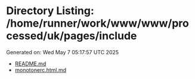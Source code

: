 # Directory Listing: /home/runner/work/www/www/processed/uk/pages/include
Generated on: Wed May  7 05:17:57 UTC 2025

- [README.md](README.md)
- [monotonerc.html.md](monotonerc.html.md)
